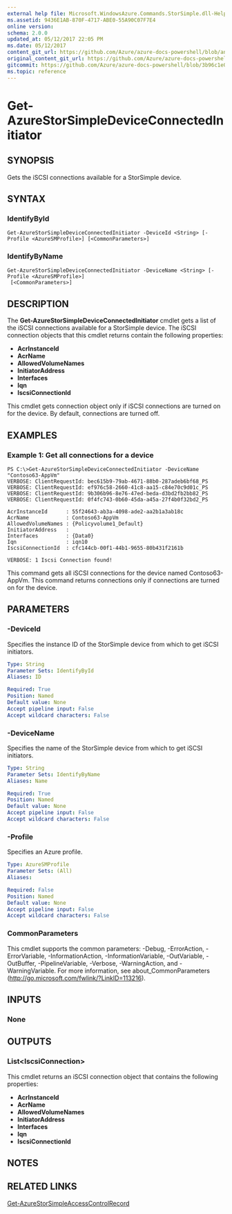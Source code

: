 ```yaml
---
external help file: Microsoft.WindowsAzure.Commands.StorSimple.dll-Help.xml
ms.assetid: 9436E1AB-870F-4717-ABE0-55A90C07F7E4
online version:
schema: 2.0.0
updated_at: 05/12/2017 22:05 PM
ms.date: 05/12/2017
content_git_url: https://github.com/Azure/azure-docs-powershell/blob/anne052617/azureps-cmdlets-docs/ServiceManagement/Azure/v4.0.0/Get-AzureStorSimpleDeviceConnectedInitiator.md
original_content_git_url: https://github.com/Azure/azure-docs-powershell/blob/anne052617/azureps-cmdlets-docs/ServiceManagement/Azure/v4.0.0/Get-AzureStorSimpleDeviceConnectedInitiator.md
gitcommit: https://github.com/Azure/azure-docs-powershell/blob/3b96c1e0b28fc56dfbf6de55728d5478e0d02def
ms.topic: reference
---
```


# Get-AzureStorSimpleDeviceConnectedInitiator

## SYNOPSIS
Gets the iSCSI connections available for a StorSimple device.

## SYNTAX

### IdentifyById
```
Get-AzureStorSimpleDeviceConnectedInitiator -DeviceId <String> [-Profile <AzureSMProfile>] [<CommonParameters>]
```

### IdentifyByName
```
Get-AzureStorSimpleDeviceConnectedInitiator -DeviceName <String> [-Profile <AzureSMProfile>]
 [<CommonParameters>]
```

## DESCRIPTION
The **Get-AzureStorSimpleDeviceConnectedInitiator** cmdlet gets a list of the iSCSI connections available for a StorSimple device.
The iSCSI connection objects that this cmdlet returns contain the following properties:

- **AcrInstanceId**
- **AcrName**
- **AllowedVolumeNames**
- **InitiatorAddress**
- **Interfaces**
- **Iqn**
- **IscsiConnectionId**

This cmdlet gets connection object only if iSCSI connections are turned on for the device.
By default, connections are turned off.

## EXAMPLES

### Example 1: Get all connections for a device
```
PS C:\>Get-AzureStorSimpleDeviceConnectedInitiator -DeviceName "Contoso63-AppVm"
VERBOSE: ClientRequestId: bec615b9-79ab-4671-88b0-287adeb6bf68_PS
VERBOSE: ClientRequestId: ef976c58-2660-41c8-aa15-c84e70c9d01c_PS
VERBOSE: ClientRequestId: 9b306b96-8e76-47ed-beda-d3bd2fb2bb82_PS
VERBOSE: ClientRequestId: 0f4fc743-0b60-45da-a45a-27f4b0f32bd2_PS

AcrInstanceId      : 55f24643-ab3a-4098-ade2-aa2b1a3ab18c
AcrName            : Contoso63-AppVm
AllowedVolumeNames : {Policyvolume1_Default}
InitiatorAddress   : 
Interfaces         : {Data0}
Iqn                : iqn10
IscsiConnectionId  : cfc144cb-00f1-44b1-9655-80b431f2161b

VERBOSE: 1 Iscsi Connection found!
```

This command gets all iSCSI connections for the device named Contoso63-AppVm.
This command returns connections only if connections are turned on for the device.

## PARAMETERS

### -DeviceId
Specifies the instance ID of the StorSimple device from which to get iSCSI initiators.

```yaml
Type: String
Parameter Sets: IdentifyById
Aliases: ID

Required: True
Position: Named
Default value: None
Accept pipeline input: False
Accept wildcard characters: False
```

### -DeviceName
Specifies the name of the StorSimple device from which to get iSCSI initiators.

```yaml
Type: String
Parameter Sets: IdentifyByName
Aliases: Name

Required: True
Position: Named
Default value: None
Accept pipeline input: False
Accept wildcard characters: False
```

### -Profile
Specifies an Azure profile.

```yaml
Type: AzureSMProfile
Parameter Sets: (All)
Aliases: 

Required: False
Position: Named
Default value: None
Accept pipeline input: False
Accept wildcard characters: False
```

### CommonParameters
This cmdlet supports the common parameters: -Debug, -ErrorAction, -ErrorVariable, -InformationAction, -InformationVariable, -OutVariable, -OutBuffer, -PipelineVariable, -Verbose, -WarningAction, and -WarningVariable. For more information, see about_CommonParameters (http://go.microsoft.com/fwlink/?LinkID=113216).

## INPUTS

### None

## OUTPUTS

### List\<IscsiConnection\>
This cmdlet returns an iSCSI connection object that contains the following properties: 

- **AcrInstanceId**
- **AcrName**
- **AllowedVolumeNames**
- **InitiatorAddress**
- **Interfaces**
- **Iqn**
- **IscsiConnectionId**

## NOTES

## RELATED LINKS

[Get-AzureStorSimpleAccessControlRecord](./Get-AzureStorSimpleAccessControlRecord.md)


